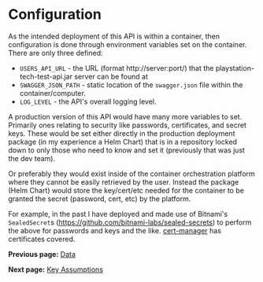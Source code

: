 # Configuration

As the intended deployment of this API is within a container, then configuration is done through environment
variables set on the container. There are only three defined:

* `USERS_API_URL` - the URL (format http://server:port/) that the playstation-tech-test-api.jar server can be found at
* `SWAGGER_JSON_PATH` - static location of the `swagger.json` file within the container/computer.
* `LOG_LEVEL` - the API's overall logging level.

A production version of this API would have many more variables to set. Primarily ones relating to security
like passwords, certificates, and secret keys. These would be set either directly in the production deployment
package (in my experience a Helm Chart) that is in a repository locked down to only those who need to know and
set it (previously that was just the dev team).

Or preferably they would exist inside of the container orchestration platform where they cannot be easily retrieved
by the user. Instead the package (Helm Chart) would store the key/cert/etc needed for the container to be granted
the secret (password, cert, etc) by the platform.

For example, in the past I have deployed and made use of Bitnami's `SealedSecret`s (https://github.com/bitnami-labs/sealed-secrets)
to perform the above for passwords and keys and the like. [cert-manager](https://github.com/cert-manager/cert-manager) has
certificates covered.

**Previous page:** [Data](./data.md)

**Next page:** [Key Assumptions](./key-assumptions.md)